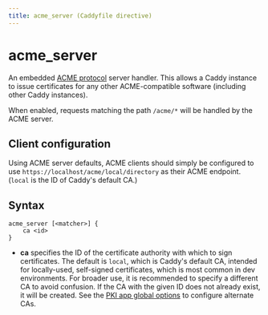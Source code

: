 ```yaml
---
title: acme_server (Caddyfile directive)
---
```


# acme_server

An embedded [ACME protocol](https://tools.ietf.org/html/rfc8555) server handler. This allows a Caddy instance to issue certificates for any other ACME-compatible software (including other Caddy instances).

When enabled, requests matching the path `/acme/*` will be handled by the ACME server.


## Client configuration

Using ACME server defaults, ACME clients should simply be configured to use `https://localhost/acme/local/directory` as their ACME endpoint. (`local` is the ID of Caddy's default CA.)


## Syntax

```caddy-d
acme_server [<matcher>] {
	ca <id>
}
```

- **ca** specifies the ID of the certificate authority with which to sign certificates. The default is `local`, which is Caddy's default CA, intended for locally-used, self-signed certificates, which is most common in dev environments. For broader use, it is recommended to specify a different CA to avoid confusion. If the CA with the given ID does not already exist, it will be created. See the [PKI app global options](/docs/caddyfile/options#pki-options) to configure alternate CAs.
